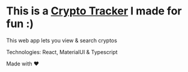 # This is a [Crypto Tracker](https://crypto-tracker-erickzv.netlify.app) I made for fun :)

This web app lets you view & search cryptos

Technologies: React, MaterialUI & Typescript

Made with ❤️
